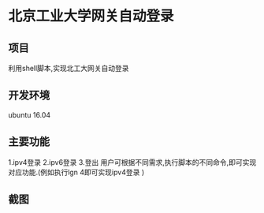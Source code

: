 # 北京工业大学网关自动登录
## 项目
利用shell脚本,实现北工大网关自动登录
## 开发环境
ubuntu 16.04
## 主要功能
1.ipv4登录 
2.ipv6登录
3.登出
用户可根据不同需求,执行脚本的不同命令,即可实现对应功能.(例如执行lgn 4即可实现ipv4登录 )
## 截图

